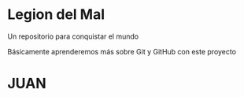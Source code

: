 # Legion del Mal
Un repositorio para conquistar el mundo

Básicamente aprenderemos más sobre Git y GitHub con este proyecto

# JUAN


